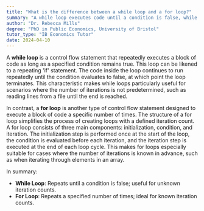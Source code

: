 ```yaml
---
title: "What is the difference between a while loop and a for loop?"
summary: "A while loop executes code until a condition is false, while a for loop runs code a predetermined number of times."
author: "Dr. Rebecca Mills"
degree: "PhD in Public Economics, University of Bristol"
tutor_type: "IB Economics Tutor"
date: 2024-04-10
---
```


A **while loop** is a control flow statement that repeatedly executes a block of code as long as a specified condition remains true. This loop can be likened to a repeating 'if' statement. The code inside the loop continues to run repeatedly until the condition evaluates to false, at which point the loop terminates. This characteristic makes while loops particularly useful for scenarios where the number of iterations is not predetermined, such as reading lines from a file until the end is reached.

In contrast, a **for loop** is another type of control flow statement designed to execute a block of code a specific number of times. The structure of a for loop simplifies the process of creating loops with a defined iteration count. A for loop consists of three main components: initialization, condition, and iteration. The initialization step is performed once at the start of the loop, the condition is evaluated before each iteration, and the iteration step is executed at the end of each loop cycle. This makes for loops especially suitable for cases where the number of iterations is known in advance, such as when iterating through elements in an array. 

In summary:
- **While Loop**: Repeats until a condition is false; useful for unknown iteration counts.
- **For Loop**: Repeats a specified number of times; ideal for known iteration counts.
    